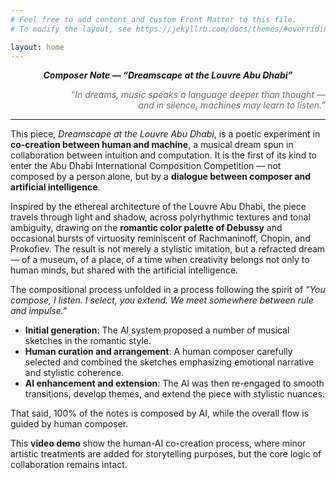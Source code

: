 ```yaml
---
# Feel free to add content and custom Front Matter to this file.
# To modify the layout, see https://jekyllrb.com/docs/themes/#overriding-theme-defaults

layout: home
---
```


<p style="text-align: center; font-weight: bold; font-style: italic">
    Composer Note — “Dreamscape at the Louvre Abu Dhabi”
</p>

<p style="text-align: right; font-style: italic; color: dimgray">
“In dreams, music speaks a language deeper than thought —<br>
and in silence, machines may learn to listen.”
</p>

---
This piece, _Dreamscape at the Louvre Abu Dhabi_, is a poetic experiment in **co-creation between human and machine**, a musical dream spun in collaboration between intuition and computation. It is the first of its kind to enter the Abu Dhabi International Composition Competition — not composed by a person alone, but by a **dialogue between composer and artificial intelligence**.

Inspired by the ethereal architecture of the Louvre Abu Dhabi, the piece travels through light and shadow, across polyrhythmic textures and tonal ambiguity, drawing on the **romantic color palette of Debussy** and occasional bursts of virtuosity reminiscent of Rachmaninoff, Chopin, and Prokofiev. The result is not merely a stylistic imitation, but a refracted dream — of a museum, of a place, of a time when creativity belongs not only to human minds, but shared with the artificial intelligence.

The compositional process unfolded in a process following the spirit of _"You compose, I listen. I select, you extend. We meet somewhere between rule and impulse."_

- **Initial generation**: The AI system proposed a number of musical sketches in the romantic style.
- **Human curation and arrangement**: A human composer carefully selected and combined the sketches emphasizing emotional narrative and stylistic coherence.
- **AI enhancement and extension**: The AI was then re-engaged to smooth transitions, develop themes, and extend the piece with stylistic nuances.


That said, 100% of the notes is composed by AI, while the overall flow is guided by human composer.

This **video demo** show the human-AI co-creation process, where minor artistic treatments are added for storytelling purposes, but the core logic of collaboration remains intact.
